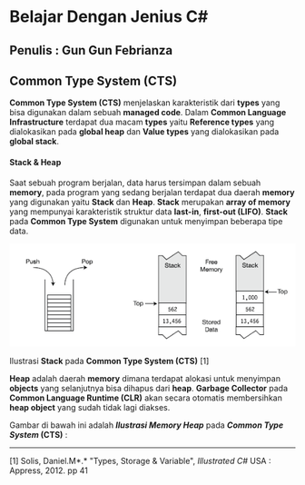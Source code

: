 # Belajar Dengan Jenius C#

## Penulis : Gun Gun Febrianza

## Common Type System (CTS)

**Common Type System (CTS)** menjelaskan karakteristik dari **types** yang bisa digunakan dalam sebuah **managed code**. Dalam **Common Language Infrastructure** terdapat dua macam **types** yaitu **Reference types** yang dialokasikan pada **global heap** dan **Value types** yang dialokasikan pada **global stack**. 

#### Stack & Heap

Saat sebuah program berjalan, data harus tersimpan dalam sebuah **memory**, pada program yang sedang berjalan terdapat dua daerah **memory** yang digunakan yaitu **Stack** dan **Heap**. **Stack** merupakan **array of memory** yang mempunyai karakteristik struktur data **last-in**, **first-out (LIFO)**. **Stack** pada **Common Type System** digunakan untuk menyimpan beberapa tipe data.

![](../assets/StackCommonTypeSystem.png)

Ilustrasi **Stack** pada **Common Type System (CTS)** [1]

**Heap** adalah daerah **memory** dimana terdapat alokasi untuk menyimpan **objects** yang selanjutnya bisa dihapus dari **heap**. **Garbage Collector** pada **Common Language Runtime (CLR)** akan secara otomatis membersihkan **heap object** yang sudah tidak lagi diakses. 

Gambar di bawah ini adalah ***Ilustrasi Memory Heap*** pada ***Common Type System* (CTS)** :



---------------------

[1] Solis, Daniel.M*.* "Types, Storage & Variable", *Illustrated C#* USA : Appress, 2012. pp 41
